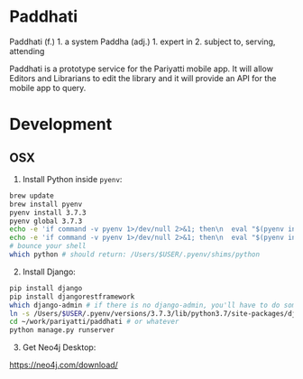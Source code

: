 

# Paddhati #

Paddhati (f.) 1. a system
Paddha (adj.) 1. expert in 2. subject to, serving, attending

Paddhati is a prototype service for the Pariyatti mobile app. It will allow Editors and Librarians to
edit the library and it will provide an API for the mobile app to query.


# Development #


## OSX ##

1. Install Python inside `pyenv`:

```sh
brew update
brew install pyenv
pyenv install 3.7.3
pyenv global 3.7.3
echo -e 'if command -v pyenv 1>/dev/null 2>&1; then\n  eval "$(pyenv init -)"\nfi' >> ~/.zshrc
echo -e 'if command -v pyenv 1>/dev/null 2>&1; then\n  eval "$(pyenv init -)"\nfi' >> ~/.bash_profile
# bounce your shell
which python # should return: /Users/$USER/.pyenv/shims/python
```

2. Install Django:

```sh
pip install django
pip install djangorestframework
which django-admin # if there is no django-admin, you'll have to do something like this:
ln -s /Users/$USER/.pyenv/versions/3.7.3/lib/python3.7/site-packages/django/bin/django-admin.py /usr/local/bin/django-admin
cd ~/work/pariyatti/paddhati # or whatever
python manage.py runserver
```

3. Get Neo4j Desktop:

https://neo4j.com/download/
